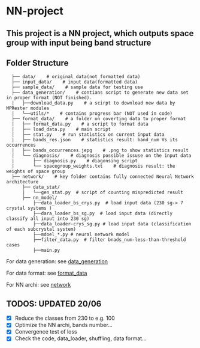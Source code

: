 # NN-project
## This project is a NN project, which outputs space group with input being band structure

## Folder Structure
```
  ├── data/    # original data(not formatted data)
  ├── input_data/    # input data(formatted data)
  ├── sample_data/    # sample data for testing use
  ├── data_generation/    # contians script to generate new data set in proper format (NOT finished).
  |   ├──download_data.py    # a scirpt to download new data by MPRester modules
  |   └──utils/*    # contains progress bar (NOT used in code)
  ├── format_data/    # a folder on coverting data to proper format
  |   ├── format_data.py    # a script to format data
  |   ├── load_data.py    # main script
  |   ├── stat.py    # run statistics on current input data
  |   ├── bands_res.json    # statistics result: band_num Vs its occurrences
  |   ├── bands_occurrences.jepg    # .png to show statistics result
  |   └── diagnosis/    # diagnosis possible issuse on the input data
  |       ├── diagnosis.py    # diagonsing script
  |       └── spacegroup_weights.txt    # diagnosis result: the weights of space group
  ├── network/    # key folder contains fully connected Neural Network architecture
      ├── data_stat/
      |   └──gen_stat.py  # script of counting mispredicted result
      ├── nn_model/
          ├──data_loader_bs_crys.py  # load input data (230 sg-> 7 crystal systems )
          ├──dara_loader_bs_sg.py  # load input data (directly classify all input into 230 sg)
          ├──data_loader-crys_sg.py # load input data (classification of each subcrystal system)
          ├──mdoel_*.py # neural network model
          ├──filter_data.py  # filter bnads_num-less-than-threshold cases
          ├──main.py 
 ```
 For data generation: see [data_generation](data_generation/)
 
 For data format: see [format_data](format_data/)
 
 For NN archi: see [network](network/)

## TODOS: UPDATED 20/06

- [x] Reduce the classes from 230 to e.g. 100
- [x] Optimize the NN archi, bands number...
- [x] Convergence test of loss
- [x] Check the code, data_loader, shuffling, data format...
